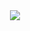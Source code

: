   <div align="center">
  <img src="https://static.tumblr.com/02f39539bc3b125b2e8b672d481625a5/tsmou6g/IbGonikgf/tumblr_static_60wsn35iv00s0s0wskgg0gggc.gif"/>
  </div>
